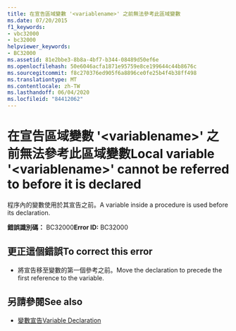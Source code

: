 ```yaml
---
title: 在宣告區域變數 '<variablename>' 之前無法參考此區域變數
ms.date: 07/20/2015
f1_keywords:
- vbc32000
- bc32000
helpviewer_keywords:
- BC32000
ms.assetid: 81e2bbe3-8b8a-4bf7-b344-08489d50ef6e
ms.openlocfilehash: 50e6046acfa1871e95759e8ce199644c44b8676c
ms.sourcegitcommit: f8c270376ed905f6a8896ce0fe25b4f4b38ff498
ms.translationtype: MT
ms.contentlocale: zh-TW
ms.lasthandoff: 06/04/2020
ms.locfileid: "84412062"
---
```

# <a name="local-variable-variablename-cannot-be-referred-to-before-it-is-declared"></a><span data-ttu-id="feb49-102">在宣告區域變數 '\<variablename>' 之前無法參考此區域變數</span><span class="sxs-lookup"><span data-stu-id="feb49-102">Local variable '\<variablename>' cannot be referred to before it is declared</span></span>
<span data-ttu-id="feb49-103">程序內的變數使用於其宣告之前。</span><span class="sxs-lookup"><span data-stu-id="feb49-103">A variable inside a procedure is used before its declaration.</span></span>  
  
 <span data-ttu-id="feb49-104">**錯誤識別碼：** BC32000</span><span class="sxs-lookup"><span data-stu-id="feb49-104">**Error ID:** BC32000</span></span>  
  
## <a name="to-correct-this-error"></a><span data-ttu-id="feb49-105">更正這個錯誤</span><span class="sxs-lookup"><span data-stu-id="feb49-105">To correct this error</span></span>  
  
- <span data-ttu-id="feb49-106">將宣告移至變數的第一個參考之前。</span><span class="sxs-lookup"><span data-stu-id="feb49-106">Move the declaration to precede the first reference to the variable.</span></span>  
  
## <a name="see-also"></a><span data-ttu-id="feb49-107">另請參閱</span><span class="sxs-lookup"><span data-stu-id="feb49-107">See also</span></span>

- [<span data-ttu-id="feb49-108">變數宣告</span><span class="sxs-lookup"><span data-stu-id="feb49-108">Variable Declaration</span></span>](../programming-guide/language-features/variables/variable-declaration.md)
